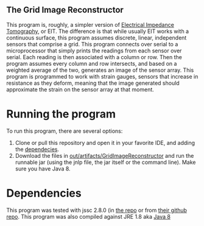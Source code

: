 ## The Grid Image Reconstructor
This program is, roughly, a simpler version of [Electrical Impedance Tomography](https://en.wikipedia.org/wiki/Electrical_impedance_tomography), or EIT. The difference is that while usually EIT  works with a continuous surface, this program assumes discrete, linear, independent sensors that comprise a grid.
This program connects over serial to a microprocessor that simply prints the readings from each sensor over serial. Each reading is then associated with a column or row. Then the program assumes every column and row intersects, and based on a weighted average of the two, generates an image of the sensor array.
This program is programmed to work with strain gauges, sensors that increase in resistance as they deform, meaning that the image generated should approximate the strain on the sensor array at that moment.

# Running the program
To run this program, there are several options:
1. Clone or pull this repository and open it in your favorite IDE, and adding the [dependecies](#dependencies).
2. Download the files in [out/artifacts/GridImageReconstructor](out/artifacts/GridImageReconstructor) and run the runnable jar (using the jnlp file, the jar itself or the command line). Make sure you have Java 8.

# Dependencies
This program was tested with jssc 2.8.0 (in [the repo](out/artifacts/GridImageReconstructor/jssc-2.8.0.jar) or from [their github repo](https://github.com/scream3r/java-simple-serial-connector/releases).
This program was also compiled against JRE 1.8 aka [Java 8](http://www.oracle.com/technetwork/java/javase/overview/java8-2100321.html)
